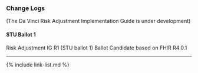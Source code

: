 
###  Change Logs

(The Da Vinci Risk Adjustment Implementation Guide is under development)

#### STU Ballot 1
Risk Adjustment IG R1 (STU ballot 1) Ballot Candidate based on FHIR R4.0.1



---

{% include link-list.md %}
